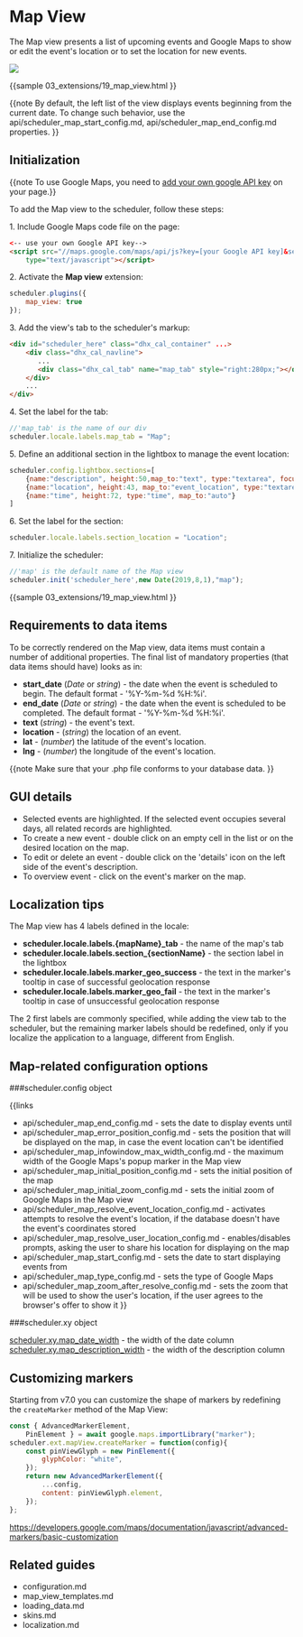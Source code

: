 Map View 
==============

The Map view presents a list of upcoming events and Google Maps to show or edit the event's location or to set the location for new events.

<img src="map_view.png"/>

{{sample
	03_extensions/19_map_view.html
}}

{{note
By default, the left list of the view displays events beginning from the current date. To change such behavior, use the api/scheduler_map_start_config.md, api/scheduler_map_end_config.md properties.
}}


Initialization
-------------------------------

{{note To use Google Maps, you need to [add your own google API key](https://developers.google.com/maps/documentation/javascript/get-api-key) on your page.}}

To add the Map view  to the scheduler, follow these steps:

1\. Include Google Maps code file on the page:

~~~html
<-- use your own Google API key-->
<script src="//maps.google.com/maps/api/js?key=[your Google API key]&sensor=false" 
	type="text/javascript"></script>
~~~

2\. Activate the **Map view** extension:

~~~js
scheduler.plugins({
    map_view: true
});
~~~

3\. Add the view's tab to the scheduler's markup:</b>

~~~html
<div id="scheduler_here" class="dhx_cal_container" ...>
	<div class="dhx_cal_navline">
	   ...
	   <div class="dhx_cal_tab" name="map_tab" style="right:280px;"></div>
    </div>
	...	
</div>
~~~

4\. Set the label for the tab:

~~~js
//'map_tab' is the name of our div
scheduler.locale.labels.map_tab = "Map";
~~~

5\. Define an additional section in the lightbox to manage the event location:

~~~js
scheduler.config.lightbox.sections=[
	{name:"description", height:50,map_to:"text", type:"textarea", focus:true},
	{name:"location", height:43, map_to:"event_location", type:"textarea"},
	{name:"time", height:72, type:"time", map_to:"auto"}	
]
~~~
	
    
6\. Set the label for the section:

~~~js
scheduler.locale.labels.section_location = "Location";
~~~

7\. Initialize the scheduler:

~~~js
//'map' is the default name of the Map view
scheduler.init('scheduler_here',new Date(2019,8,1),"map");
~~~
	

{{sample
	03_extensions/19_map_view.html
}}


Requirements to data items
-------------------------------------------
To be correctly rendered on the Map view, data items must contain a number of additional properties. The final list of mandatory properties (that data items should have) looks as in:

- **start_date** (*Date* or *string*) - the date when the event is scheduled to begin. The default format - '%Y-%m-%d %H:%i'.
- **end_date** (*Date* or *string*) - the date when the event is scheduled to be completed. The default format - '%Y-%m-%d %H:%i'.
- **text** (*string*) - the event's text.
- **location** - (*string*) the location of an event.
- **lat** - (*number*) the latitude of the event's location.
- **lng** - (*number*) the longitude of the event's location.
  
{{note
Make sure that your .php file conforms to your database data.
}}


GUI details 
-------------------------------------------

- Selected events are highlighted. If the selected event occupies several days, all related records are highlighted. 
- To create a new event -  double click on an empty cell in the list or on the desired location on the map.
- To edit or delete an event - double click on the 'details' icon on the left side of the event's description. 
- To overview event - click on the event's marker on the map.

Localization tips
----------------------------------------------

The Map view has 4 labels defined in the locale:

- **scheduler.locale.labels.{mapName}_tab** - the name of the map's tab
- **scheduler.locale.labels.section_{sectionName}** - the section label in the lightbox
- **scheduler.locale.labels.marker_geo_success** - the text in the marker's tooltip in case of successful geolocation response
- **scheduler.locale.labels.marker_geo_fail** -  the text in the marker's tooltip in case of unsuccessful geolocation response


The 2 first labels are commonly specified, while adding the view tab to the scheduler, but the remaining marker labels should be redefined, only if 
you localize the application to a language, different from English.

Map-related configuration options
---------------------------------------

###scheduler.config object

{{links
- api/scheduler_map_end_config.md - sets the date to display events until
- api/scheduler_map_error_position_config.md - sets the position that will be displayed on the map, in case the event location can't be identified
- api/scheduler_map_infowindow_max_width_config.md - the maximum width of the Google Maps's popup marker in the Map view
- api/scheduler_map_initial_position_config.md - sets the initial position of the map
- api/scheduler_map_initial_zoom_config.md - sets the initial zoom of Google Maps in the Map view
- api/scheduler_map_resolve_event_location_config.md - activates attempts to resolve the event's location, if the database doesn't have the event's coordinates stored
- api/scheduler_map_resolve_user_location_config.md - enables/disables prompts, asking the user to share his location for displaying on the map
- api/scheduler_map_start_config.md - sets the date to start displaying events from
- api/scheduler_map_type_config.md - sets the type of Google Maps
- api/scheduler_map_zoom_after_resolve_config.md - sets the zoom that will be used to show the user's location, if the user agrees to the browser's offer to show it
}}

###scheduler.xy object

<a href="api/scheduler_xy_other.md">scheduler.xy.map_date_width</a> - the width of the date column<br>
<a href="api/scheduler_xy_other.md">scheduler.xy.map_description_width</a> - the width of the description column


Customizing markers
---------------------------------------

Starting from v7.0 you can customize the shape of markers by redefining the `createMarker` method of the Map View:

~~~js
const { AdvancedMarkerElement, 
	PinElement } = await google.maps.importLibrary("marker");
scheduler.ext.mapView.createMarker = function(config){
    const pinViewGlyph = new PinElement({
        glyphColor: "white",
    });
    return new AdvancedMarkerElement({
        ...config,
        content: pinViewGlyph.element,
    });
};
~~~

https://developers.google.com/maps/documentation/javascript/advanced-markers/basic-customization

Related guides
----------------------------------------

- configuration.md
- map_view_templates.md
- loading_data.md
- skins.md
- localization.md

